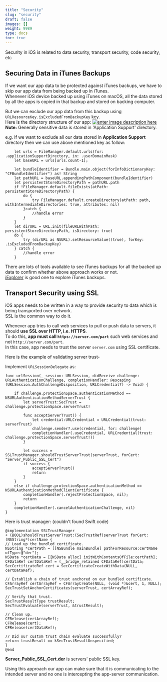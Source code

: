```yaml
---
title: "Security"
slug: "security"
draft: false
images: []
weight: 9989
type: docs
toc: true
---
```


Security in iOS is related to data security, transport security, code security, etc

## Securing Data in iTunes Backups
If we want our app data to be protected against iTunes backups, we have to skip our app data from being backed up in iTunes.  
Whenever iOS device backed up using iTunes on macOS, all the data stored by all the apps is copied in that backup and stored on backing computer.

But we can exclude our app data from this backup using `URLResourceKey.isExcludedFromBackupKey` key.  
Here is the directory structure of our app:
[![enter image description here][1]][1]  
**Note:** Generally sensitive data is stored in 'Application Support' directory.

e.g. If we want to exclude all our data stored in **Application Support** directory then we can use above mentioned key as follow:  

        let urls = FileManager.default.urls(for: .applicationSupportDirectory, in: .userDomainMask)
        let baseURL = urls[urls.count-1];
        
        let bundleIdentifier = Bundle.main.object(forInfoDictionaryKey: "CFBundleIdentifier") as! String
        let pathURL = baseURL.appendingPathComponent(bundleIdentifier)
        let persistentStoreDirectoryPath = pathURL.path
        if !FileManager.default.fileExists(atPath: persistentStoreDirectoryPath) {
            do {
                try FileManager.default.createDirectory(atPath: path, withIntermediateDirectories: true, attributes: nil)  
            }catch {
                //handle error
            }
        }
        let dirURL = URL.init(fileURLWithPath: persistentStoreDirectoryPath, isDirectory: true)
        do {
            try (dirURL as NSURL).setResourceValue((true), forKey: .isExcludedFromBackupKey)
        } catch {
            //handle error
        }

There are lots of tools available to see iTunes backups for all the backed up data to confirm whether above approach works or not.  
[iExplorer][2] is good one to explore iTunes backups.


  [1]: https://i.stack.imgur.com/f5OKH.png
  [2]: https://iexplorer.en.softonic.com

## Transport Security using SSL
iOS apps needs to be written in a way to provide security to data which is being transported over network.  
SSL is the common way to do it.

Whenever app tries to call web services to pull or push data to servers, it should **use SSL over HTTP, i.e. HTTPS**.  
To do this, **app must call `https://server.com/part`** such web services and not `http://server.com/part`.  
In this case, app needs to trust the server `server.com` using SSL certificate.

Here is the example of validating server trust-

Implement `URLSessionDelegate` as:

    func urlSession(_ session: URLSession, didReceive challenge: URLAuthenticationChallenge, completionHandler: @escaping (URLSession.AuthChallengeDisposition, URLCredential?) -> Void) {
        
        if challenge.protectionSpace.authenticationMethod == NSURLAuthenticationMethodServerTrust {
            let serverTrust:SecTrust = challenge.protectionSpace.serverTrust!

            func acceptServerTrust() {
                let credential:URLCredential = URLCredential(trust: serverTrust)
                challenge.sender?.use(credential, for: challenge)
                completionHandler(.useCredential, URLCredential(trust: challenge.protectionSpace.serverTrust!))
            }
            
            let success = SSLTrustManager.shouldTrustServerTrust(serverTrust, forCert: "Server_Public_SSL_Cert")
            if success {
                acceptServerTrust()
                return
            }
        }
        else if challenge.protectionSpace.authenticationMethod == NSURLAuthenticationMethodClientCertificate {
            completionHandler(.rejectProtectionSpace, nil);
            return
        }
        completionHandler(.cancelAuthenticationChallenge, nil)
    }

Here is trust manager: (couldn't found Swift code)

    @implementation SSLTrustManager
    + (BOOL)shouldTrustServerTrust:(SecTrustRef)serverTrust forCert:(NSString*)certName {
    // Load up the bundled certificate.
    NSString *certPath = [[NSBundle mainBundle] pathForResource:certName ofType:@"der"];
    NSData *certData = [[NSData alloc] initWithContentsOfFile:certPath];
    CFDataRef certDataRef = (__bridge_retained CFDataRef)certData;
    SecCertificateRef cert = SecCertificateCreateWithData(NULL, certDataRef);
    
    // Establish a chain of trust anchored on our bundled certificate.
    CFArrayRef certArrayRef = CFArrayCreate(NULL, (void *)&cert, 1, NULL);
    SecTrustSetAnchorCertificates(serverTrust, certArrayRef);
    
    // Verify that trust.
    SecTrustResultType trustResult;
    SecTrustEvaluate(serverTrust, &trustResult);
    
    // Clean up.
    CFRelease(certArrayRef);
    CFRelease(cert);
    CFRelease(certDataRef);
    
    // Did our custom trust chain evaluate successfully?
    return trustResult == kSecTrustResultUnspecified;
    }
    @end

**Server_Public_SSL_Cert.der** is servers' public SSL key.

Using this approach our app can make sure that it is communicating to the intended server and no one is intercepting the app-server communication.

